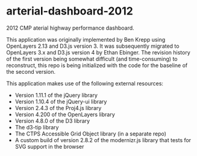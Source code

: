 # arterial-dashboard-2012
2012 CMP aterial highway performance dashboard.

This application was originally implemented by Ben Krepp using OpenLayers 2.13 and D3.js version 3. It was subsequently migrated to OpenLayers 3.x and D3.js version 4 by Ethan Ebinger. The revision history of the first version being somewhat difficult (and time-consuming) to reconstruct, this repo is being initialized with the code for the baseline of the second version.

This application makes use of the following external resources:

* Version 1.11.1 of the jQuery library
* Version 1.10.4 of the jQuery-ui library
* Version 2.4.3 of the Proj4.js library
* Version 4.200 of the OpenLayers library
* Version 4.8.0 of the D3 library
* The d3-tip library
* The CTPS Accessible Grid Object library (in a separate repo)
* A custom build of version 2.8.2 of the modernizr.js library that tests for SVG support in the browser
